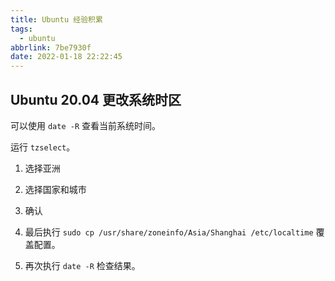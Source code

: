 ```yaml
---
title: Ubuntu 经验积累
tags:
  - ubuntu
abbrlink: 7be7930f
date: 2022-01-18 22:22:45
---
```


## Ubuntu 20.04 更改系统时区

可以使用 `date -R` 查看当前系统时间。

运行 `tzselect`。

1. 选择亚洲

2. 选择国家和城市

3. 确认

4. 最后执行 `sudo cp /usr/share/zoneinfo/Asia/Shanghai /etc/localtime` 覆盖配置。
5. 再次执行 `date -R` 检查结果。